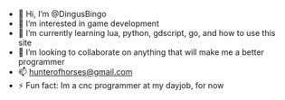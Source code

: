 - 👋 Hi, I’m @DingusBingo
- 👀 I’m interested in game development
- 🌱 I’m currently learning lua, python, gdscript, go, and how to use this site
- 💞️ I’m looking to collaborate on anything that will make me a better programmer
- 📫 hunterofhorses@gmail.com
- ⚡ Fun fact: Im a cnc programmer at my dayjob, for now

<!---
DingusBingo/DingusBingo is a ✨ special ✨ repository because its `README.md` (this file) appears on your GitHub profile.
You can click the Preview link to take a look at your changes.
--->
